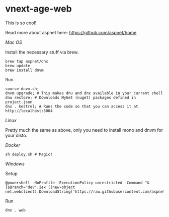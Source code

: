 # vnext-age-web

This is so cool!

Read more about aspnet here: https://github.com/aspnet/home

*Mac OS*

Install the necessary stuff via brew.

```
brew tap aspnet/dnx
brew update
brew install dnvm
```

Run.

```
source dnvm.sh;
dnvm upgrade; # This makes dnu and dnx available in your current shell
dnu restore; # Downloads MyGet (nuget) packages defined in project.json
dnx . kestrel; # Runs the code so that you can access it at http://localhost:5004
```

*Linux*

Pretty much the same as above, only you need to install mono and dnvm for your disto.

*Docker*

```
sh deploy.sh # Magic!
```

*Windows*

Setup

```
@powershell -NoProfile -ExecutionPolicy unrestricted -Command "&{$Branch='dev';iex ((new-object net.webclient).DownloadString('https://raw.githubusercontent.com/aspnet/Home/dev/dnvminstall.ps1'))}"
```

Run

```
dnx . web
```
